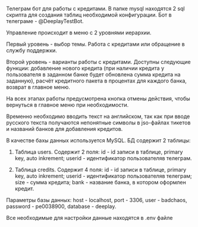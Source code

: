 Телеграм бот для работы с кредитами. В папке mysql находятся 2 sql скрипта для создания таблиц необходимой конфигурации. Бот в телеграме - @DeeplayTestBot.

Управление происходит в меню с 2 уровнями иерархии.

Первый уровень - выбор темы. Работа с кредитами или обращение в службу поддержки.

Второй уровень - варианты работы с кредитами. Доступны следующие функции: добавление нового кредита (при наличии кредита у пользователя в заданном банке будет обновлена сумма кредита на заданную), расчёт кредитного пакета в процентах для каждого банка, возврат в главное меню.

На всех этапах работы предусмотрена кнопка отмены действия, чтобы вернуться в главное меню при необходимости.

Временно необходимо вводить текст на английском, так как при вводе русского текста получаются непонятные символы в jso-файлах тикетов и названий банков для добавления кредитов.

В качестве бахы данных используется MySQL. БД содержит 2 таблицы:

   1) Таблица users. Содержит 2 поля: id - id записи в таблице, primary key, auto inkrement; userid - идентификатор пользователяв телеграм.
   
   2) Таблица credits. Содержит 4 поля: id - id записи в таблице, primary key, auto inkrement; userid - идентификатор пользователяв телеграм; size - сумма кредита;
                                        bank - название банка, в котором оформлен кредит.
                                        
Параметры базы данных: host - localhost, port - 3306, user - badchaos, password - pe0038900, database - deeplay.

Все необходимые для настройки данные находятся в .env файле
